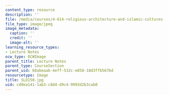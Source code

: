 ```yaml
---
content_type: resource
description: ''
file: /media/courses/4-614-religious-architecture-and-islamic-cultures-fall-2002/cd0ea1411ab3c8d4d9c49993d2b3cab0_SLD150.jpg
file_type: image/jpeg
image_metadata:
  caption: ''
  credit: ''
  image-alt: ''
learning_resource_types:
- Lecture Notes
ocw_type: OCWImage
parent_title: Lecture Notes
parent_type: CourseSection
parent_uid: 68abeaab-4eff-532c-e858-18d3ffb567bd
resourcetype: Image
title: SLD150.jpg
uid: cd0ea141-1ab3-c8d4-d9c4-9993d2b3cab0
---
```

